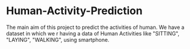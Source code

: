 # Human-Activity-Prediction
The main aim of this project to predict the activities of human. We have a dataset in which we r having a data of Human Activities like "SITTING", "LAYING", "WALKING", using smartphone.

